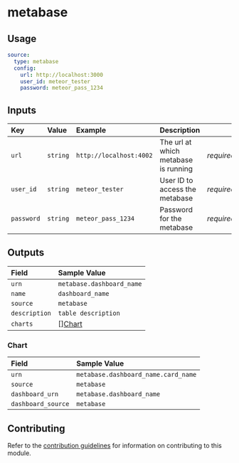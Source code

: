 # metabase

## Usage

```yaml
source:
  type: metabase
  config:
    url: http://localhost:3000
    user_id: meteor_tester
    password: meteor_pass_1234
```

## Inputs

| Key | Value | Example | Description |    |
| :-- | :---- | :------ | :---------- | :- |
| `url` | `string` | `http://localhost:4002` | The url at which metabase is running | *required* |
| `user_id` | `string` | `meteor_tester` | User ID to access the metabase| *required* |
| `password` | `string` | `meteor_pass_1234` | Password for the metabase | *required* |

## Outputs

| Field | Sample Value |
| :---- | :---- |
| `urn` | `metabase.dashboard_name` |
| `name` | `dashboard_name` |
| `source` | `metabase` |
| `description` | `table description` |
| `charts` | [][Chart](#chart) |

### Chart

| Field | Sample Value |
| :---- | :---- |
| `urn` | `metabase.dashboard_name.card_name` |
| `source` | `metabase` |
| `dashboard_urn` | `metabase.dashboard_name` |
| `dashboard_source` | `metabase` |

## Contributing

Refer to the [contribution guidelines](../../../docs/contribute/guide.md#adding-a-new-extractor) for information on contributing to this module.
